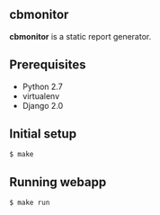 cbmonitor
---------

**cbmonitor** is a static report generator.

Prerequisites
-------------

* Python 2.7
* virtualenv
* Django 2.0

Initial setup
-------------

    $ make

Running webapp
--------------

    $ make run